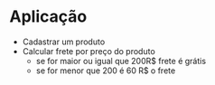# Aplicação
  - Cadastrar um produto
  - Calcular frete por preço do produto
     - se for maior ou igual que 200R$ frete é grátis
     - se for menor que 200 é 60 R$ o frete

  

